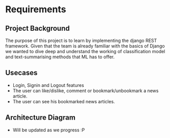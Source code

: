 # Requirements

## Project Background

The purpose of this project is to learn by implementing the django REST framework. Given that the team is already familiar with the basics of Django we wanted to dive deep and understand the working of classification model and text-summarising methods that ML has to offer. 

## Usecases

- Login, Signin and Logout features 
- The user can like/dislike, comment or bookmark/unbookmark a news article. 
- The user can see his bookmarked news articles.

## Architecture Diagram
 
- Will be updated as we progress :P

